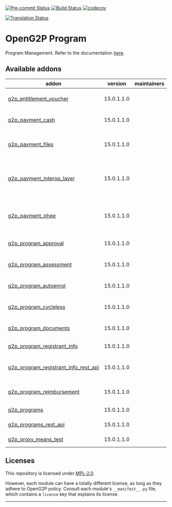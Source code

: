 
<!-- /!\ Non OCA Context : Set here the badge of your runbot / runboat instance. -->
[![Pre-commit Status](https://github.com/openg2p/openg2p-program/actions/workflows/pre-commit.yml/badge.svg?branch=15.0-1.1.0)](https://github.com/openg2p/openg2p-program/actions/workflows/pre-commit.yml?query=branch%3A15.0-1.1.0)
[![Build Status](https://github.com/openg2p/openg2p-program/actions/workflows/test.yml/badge.svg?branch=15.0-1.1.0)](https://github.com/openg2p/openg2p-program/actions/workflows/test.yml?query=branch%3A15.0-1.1.0)
[![codecov](https://codecov.io/gh/openg2p/openg2p-program/branch/15.0-1.1.0/graph/badge.svg)](https://codecov.io/gh/openg2p/openg2p-program)
<!-- /!\ Non OCA Context : Set here the badge of your translation instance. -->
[![Translation Status](https://translate.openspp.org/widgets/openg2p/-/svg-badge.svg)](https://translate.openspp.org/engage/openg2p/?utm_source=widget)

<!-- /!\ do not modify above this line -->

# OpenG2P Program

Program Management. Refer to the documentation [here](https://docs.openg2p.org/beneficiary-management).

<!-- /!\ do not modify below this line -->

<!-- prettier-ignore-start -->

[//]: # (addons)

Available addons
----------------
addon | version | maintainers | summary
--- | --- | --- | ---
[g2p_entitlement_voucher](g2p_entitlement_voucher/) | 15.0.1.1.0 |  | OpenG2P Entitlement: Voucher
[g2p_payment_cash](g2p_payment_cash/) | 15.0.1.1.0 |  | OpenG2P Program Payment: Cash
[g2p_payment_files](g2p_payment_files/) | 15.0.1.1.0 |  | OpenG2P Program Payments: In Files
[g2p_payment_interop_layer](g2p_payment_interop_layer/) | 15.0.1.1.0 |  | OpenG2P Program Payment (Payment Interoperability Layer)
[g2p_payment_phee](g2p_payment_phee/) | 15.0.1.1.0 |  | OpenG2P Program Payment (Payment Hub EE)
[g2p_program_approval](g2p_program_approval/) | 15.0.1.1.0 |  | OpenG2P Program: Approval
[g2p_program_assessment](g2p_program_assessment/) | 15.0.1.1.0 |  | OpenG2P Program: Assessment
[g2p_program_autoenrol](g2p_program_autoenrol/) | 15.0.1.1.0 |  | OpenG2P Programs: Autoenrol
[g2p_program_cycleless](g2p_program_cycleless/) | 15.0.1.1.0 |  | OpenG2P Programs: Cycleless
[g2p_program_documents](g2p_program_documents/) | 15.0.1.1.0 |  | OpenG2P Program: Documents
[g2p_program_registrant_info](g2p_program_registrant_info/) | 15.0.1.1.0 |  | G2P Program: Registrant Info
[g2p_program_registrant_info_rest_api](g2p_program_registrant_info_rest_api/) | 15.0.1.1.0 |  | G2P Program : Program Registrant Info Rest API
[g2p_program_reimbursement](g2p_program_reimbursement/) | 15.0.1.1.0 |  | OpenG2P Programs: Reimbursement
[g2p_programs](g2p_programs/) | 15.0.1.1.0 |  | OpenG2P Programs
[g2p_programs_rest_api](g2p_programs_rest_api/) | 15.0.1.1.0 |  | G2P Programs: REST API
[g2p_proxy_means_test](g2p_proxy_means_test/) | 15.0.1.1.0 |  | G2P: Proxy Means Test

[//]: # (end addons)

<!-- prettier-ignore-end -->

## Licenses

This repository is licensed under [MPL-2.0](LICENSE).

However, each module can have a totally different license, as long as they adhere to OpenG2P
policy. Consult each module's `__manifest__.py` file, which contains a `license` key
that explains its license.

----
<!-- /!\ Non OCA Context : Set here the full description of your organization. -->
